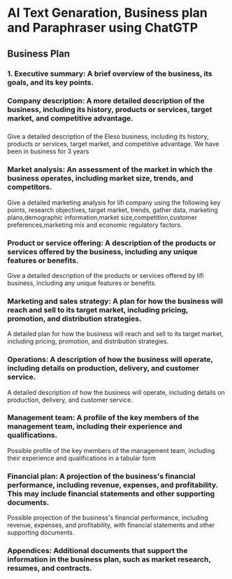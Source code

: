 # AI Text Genaration, Business plan and Paraphraser using ChatGTP #
## Business Plan ##
### 1. Executive summary: A brief overview of the business, its goals, and its key points. ###

### Company description: A more detailed description of the business, including its history, products or services, target market, and competitive advantage.
###
 Give a detailed description of the Eleso business, including its history, products or services, target market, and competitive advantage. We have been in business for 3 years

### Market analysis: An assessment of the market in which the business operates, including market size, trends, and competitors. ###
Give a detailed marketing analysis for lifi company using the following key points, research objectives, target market, trends, gather data, marketing plans,demographic information,market size,competition,customer preferences,marketing mix and economic regulatory factors.

### Product or service offering: A description of the products or services offered by the business, including any unique features or benefits. ###
Give a detailed description of the products or services offered by lifi business, including any unique features or benefits.

### Marketing and sales strategy: A plan for how the business will reach and sell to its target market, including pricing, promotion, and distribution strategies. ###
A detailed plan for how the business will reach and sell to its target market, including pricing, promotion, and distribution strategies.

### Operations: A description of how the business will operate, including details on production, delivery, and customer service. ###
A detailed description of how the business will operate, including details on production, delivery, and customer service.

### Management team: A profile of the key members of the management team, including their experience and qualifications. ###
Possible profile of the key members of the management team, including their experience and qualifications in a tabular form

### Financial plan: A projection of the business's financial performance, including revenue, expenses, and profitability. This may include financial statements and other supporting documents. ###
Possible projection of the business's financial performance, including revenue, expenses, and profitability, with financial statements and other supporting documents.

### Appendices: Additional documents that support the information in the business plan, such as market research, resumes, and contracts. ###

